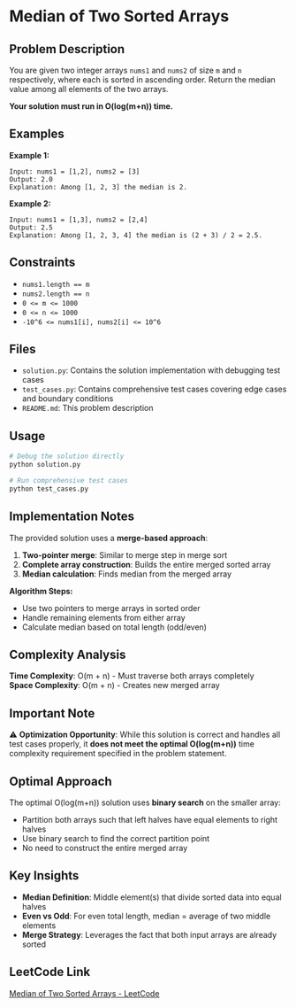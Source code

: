 # Median of Two Sorted Arrays

## Problem Description

You are given two integer arrays `nums1` and `nums2` of size `m` and `n` respectively, where each is sorted in ascending order. Return the median value among all elements of the two arrays.

**Your solution must run in O(log(m+n)) time.**

## Examples

**Example 1:**
```
Input: nums1 = [1,2], nums2 = [3]
Output: 2.0
Explanation: Among [1, 2, 3] the median is 2.
```

**Example 2:**
```
Input: nums1 = [1,3], nums2 = [2,4]
Output: 2.5
Explanation: Among [1, 2, 3, 4] the median is (2 + 3) / 2 = 2.5.
```

## Constraints

- `nums1.length == m`
- `nums2.length == n`
- `0 <= m <= 1000`
- `0 <= n <= 1000`
- `-10^6 <= nums1[i], nums2[i] <= 10^6`

## Files

- `solution.py`: Contains the solution implementation with debugging test cases
- `test_cases.py`: Contains comprehensive test cases covering edge cases and boundary conditions
- `README.md`: This problem description

## Usage

```bash
# Debug the solution directly
python solution.py

# Run comprehensive test cases
python test_cases.py
```

## Implementation Notes

The provided solution uses a **merge-based approach**:

1. **Two-pointer merge**: Similar to merge step in merge sort
2. **Complete array construction**: Builds the entire merged sorted array
3. **Median calculation**: Finds median from the merged array

**Algorithm Steps:**
- Use two pointers to merge arrays in sorted order
- Handle remaining elements from either array
- Calculate median based on total length (odd/even)

## Complexity Analysis

**Time Complexity**: O(m + n) - Must traverse both arrays completely  
**Space Complexity**: O(m + n) - Creates new merged array

## Important Note

⚠️ **Optimization Opportunity**: While this solution is correct and handles all test cases properly, it **does not meet the optimal O(log(m+n))** time complexity requirement specified in the problem statement.

## Optimal Approach

The optimal O(log(m+n)) solution uses **binary search** on the smaller array:
- Partition both arrays such that left halves have equal elements to right halves
- Use binary search to find the correct partition point
- No need to construct the entire merged array

## Key Insights

- **Median Definition**: Middle element(s) that divide sorted data into equal halves
- **Even vs Odd**: For even total length, median = average of two middle elements
- **Merge Strategy**: Leverages the fact that both input arrays are already sorted

## LeetCode Link

[Median of Two Sorted Arrays - LeetCode](https://leetcode.com/problems/median-of-two-sorted-arrays/) 